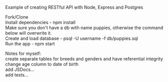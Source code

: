 Example of creating RESTful API with Node, Express and Postgres

Fork/Clone  
Install dependencies - npm install  
Make sure you don't have a db with name puppies, otherwise the command below will overwrite it.  
Create and load database  - psql -U username -f db/puppies.sql  
Run the app  - npm start  


Notes for myself:  
create separate tables for breeds and genders and have referential integrity  
change age column to date of birth  
add JSDocs...  
add tests...
